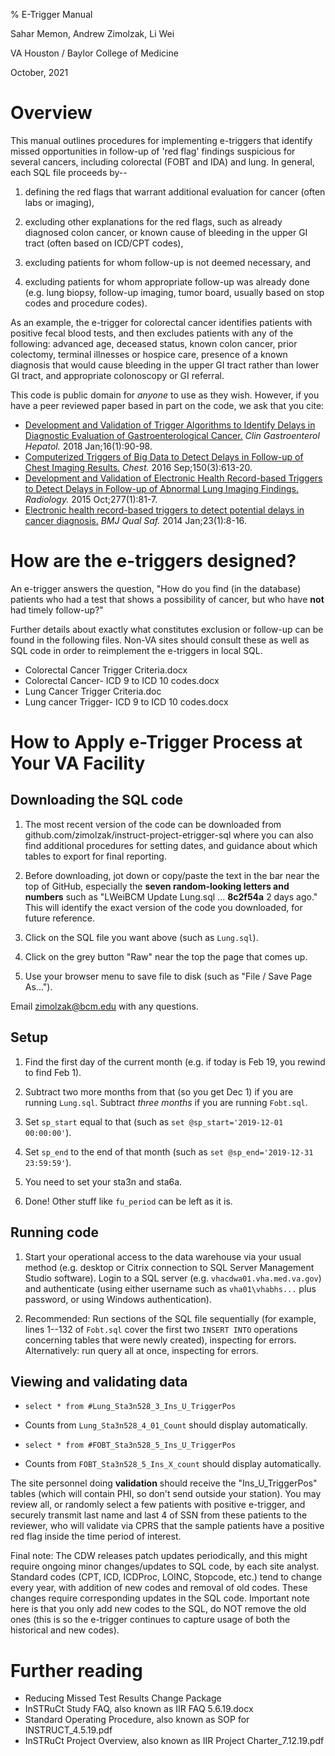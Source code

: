 % E-Trigger Manual

Sahar Memon, Andrew Zimolzak, Li Wei

VA Houston / Baylor College of Medicine

October, 2021




# Overview

This manual outlines procedures for implementing e-triggers that
identify missed opportunities in follow-up of 'red flag' findings
suspicious for several cancers, including colorectal (FOBT and IDA)
and lung. In general, each SQL file proceeds by--

1. defining the red flags that warrant additional evaluation for
    cancer (often labs or imaging),

2. excluding other explanations for the red flags, such as already
    diagnosed colon cancer, or known cause of bleeding in the upper GI
    tract (often based on ICD/CPT codes),

3. excluding patients for whom follow-up is not deemed necessary, and

4. excluding patients for whom appropriate follow-up was already done
    (e.g. lung biopsy, follow-up imaging, tumor board, usually based
    on stop codes and procedure codes).

As an example, the e-trigger for colorectal cancer identifies patients
with positive fecal blood tests, and then excludes patients with any of
the following: advanced age, deceased status, known colon cancer, prior
colectomy, terminal illnesses or hospice care, presence of a known
diagnosis that would cause bleeding in the upper GI tract rather than
lower GI tract, and appropriate colonoscopy or GI referral.

This code is public domain for *anyone* to use as they wish. However,
if you have a peer reviewed paper based in part on the code, we ask
that you cite:

- [Development and Validation of Trigger Algorithms to Identify Delays in Diagnostic Evaluation of Gastroenterological Cancer.](https://pubmed.ncbi.nlm.nih.gov/28804030/) *Clin Gastroenterol Hepatol.* 2018 Jan;16(1):90-98.
- [Computerized Triggers of Big Data to Detect Delays in Follow-up of Chest Imaging Results.](https://pubmed.ncbi.nlm.nih.gov/27178786/) *Chest.* 2016 Sep;150(3):613-20.
- [Development and Validation of Electronic Health Record-based Triggers to Detect Delays in Follow-up of Abnormal Lung Imaging Findings.](https://pubmed.ncbi.nlm.nih.gov/25961634/) *Radiology.* 2015 Oct;277(1):81-7.
- [Electronic health record-based triggers to detect potential delays in cancer diagnosis.](https://pubmed.ncbi.nlm.nih.gov/23873756/) *BMJ Qual Saf.* 2014 Jan;23(1):8-16.




# How are the e-triggers designed?

An e-trigger answers the question, "How do you find (in the database)
patients who had a test that shows a possibility of cancer, but who
have **not** had timely follow-up?"

Further details about exactly what constitutes exclusion or follow-up
can be found in the following files. Non-VA sites should consult these
as well as SQL code in order to reimplement the e-triggers in local
SQL.

- Colorectal Cancer Trigger Criteria.docx
- Colorectal Cancer- ICD 9 to ICD 10 codes.docx
- Lung Cancer Trigger Criteria.doc
- Lung cancer Trigger- ICD 9 to ICD 10 codes.docx




# How to Apply e-Trigger Process at Your VA Facility

## Downloading the SQL code

1. The most recent version of the code can be downloaded from
    github.com/zimolzak/instruct-project-etrigger-sql where you can
    also find additional procedures for setting dates, and guidance
    about which tables to export for final reporting.

2. Before downloading, jot down or copy/paste the text in the bar near
    the top of GitHub, especially the **seven random-looking letters
    and numbers** such as "LWeiBCM Update Lung.sql ... **8c2f54a** 2
    days ago." This will identify the exact version of the code you
    downloaded, for future reference.

3. Click on the SQL file you want above (such as `Lung.sql`).

4. Click on the grey button "Raw" near the top the page that comes up.

5. Use your browser menu to save file to disk (such as "File / Save
    Page As...").

Email zimolzak@bcm.edu with any questions.




## Setup

1. Find the first day of the current month (e.g. if today is Feb 19,
    you rewind to find Feb 1).

2. Subtract two more months from that (so you get Dec 1) if you are
    running `Lung.sql`. Subtract *three months* if you are running
    `Fobt.sql`.

3. Set `sp_start` equal to that (such as `set @sp_start='2019-12-01
00:00:00'`).

4. Set `sp_end` to the end of that month (such as `set
@sp_end='2019-12-31 23:59:59'`).

5. You need to set your sta3n and sta6a.

6. Done! Other stuff like `fu_period` can be left as it is.




## Running code

1. Start your operational access to the data warehouse via your usual
    method (e.g. desktop or Citrix connection to SQL Server Management
    Studio software). Login to a SQL server (e.g.
    `vhacdwa01.vha.med.va.gov`) and authenticate (using either
    username such as `vha01\vhabhs...` plus password, or using Windows
    authentication).

2. Recommended: Run sections of the SQL file sequentially (for
    example, lines 1--132 of `Fobt.sql` cover the first two `INSERT
    INTO` operations concerning tables that were newly created),
    inspecting for errors. Alternatively: run query all at once,
    inspecting for errors.




## Viewing and validating data

- `select * from #Lung_Sta3n528_3_Ins_U_TriggerPos`

- Counts from `Lung_Sta3n528_4_01_Count` should display automatically.

- `select * from #FOBT_Sta3n528_5_Ins_U_TriggerPos`

- Counts from `FOBT_Sta3n528_5_Ins_X_count` should display automatically.

The site personnel doing **validation** should receive the
"Ins_U_TriggerPos" tables (which will contain PHI, so don't send
outside your station). You may review all, or randomly select a few
patients with positive e-trigger, and securely transmit last name and
last 4 of SSN from these patients to the reviewer, who will validate
via CPRS that the sample patients have a positive red flag inside the
time period of interest.

Final note: The CDW releases patch updates periodically, and this
might require ongoing minor changes/updates to SQL code, by each site
analyst. Standard codes (CPT, ICD, ICDProc, LOINC, Stopcode, etc.)
tend to change every year, with addition of new codes and removal of
old codes. These changes require corresponding updates in the SQL
code. Important note here is that you only add new codes to the SQL,
do NOT remove the old ones (this is so the e-trigger continues to
capture usage of both the historical and new codes).




# Further reading

- Reducing Missed Test Results Change Package
- InSTRuCt Study FAQ, also known as IIR FAQ 5.6.19.docx
- Standard Operating Procedure, also known as SOP for INSTRUCT_4.5.19.pdf
- InSTRuCt Project Overview, also known as IIR Project Charter_7.12.19.pdf
